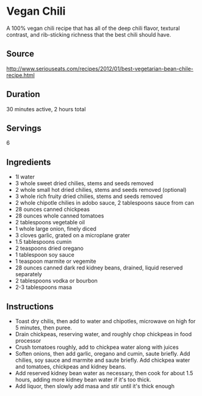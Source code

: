 # Vegan Chili

A 100% vegan chili recipe that has all of the deep chili flavor, textural contrast, and rib-sticking richness that the best chili should have.

## Source

http://www.seriouseats.com/recipes/2012/01/best-vegetarian-bean-chile-recipe.html

## Duration

30 minutes active, 2 hours total

## Servings

6

## Ingredients

- 1l water
- 3 whole sweet dried chilies, stems and seeds removed
- 2 whole small hot dried chilies, stems and seeds removed (optional)
- 3 whole rich fruity dried chilies, stems and seeds removed
- 2 whole chipotle chilies in adobo sauce, 2 tablespoons sauce from can
- 28 ounces canned chickpeas
- 28 ounces whole canned tomatoes
- 2 tablespoons vegetable oil
- 1 whole large onion, finely diced
- 3 cloves garlic, grated on a microplane grater
- 1.5 tablespoons cumin
- 2 teaspoons dried oregano
- 1 tablespoon soy sauce
- 1 teaspoon marmite or vegemite
- 28 ounces canned dark red kidney beans, drained, liquid reserved separately
- 2 tablespoons vodka or bourbon
- 2-3 tablespoons masa

## Instructions

- Toast dry chilis, then add to water and chipotles, microwave on high for 5 minutes, then puree.
- Drain chickpeas, reserving water, and roughly chop chickpeas in food processor
- Crush tomatoes roughly, add to chickpea water along with juices
- Soften onions, then add garlic, oregano and cumin, saute briefly. Add chilies, soy sauce and marmite and saute briefly. Add chickpea water and tomatoes, chickpeas and kidney beans.
- Add reserved kidney bean water as necessary, then cook for about 1.5 hours, adding more kidney bean water if it's too thick.
- Add liquor, then slowly add masa and stir until it's thick enough
